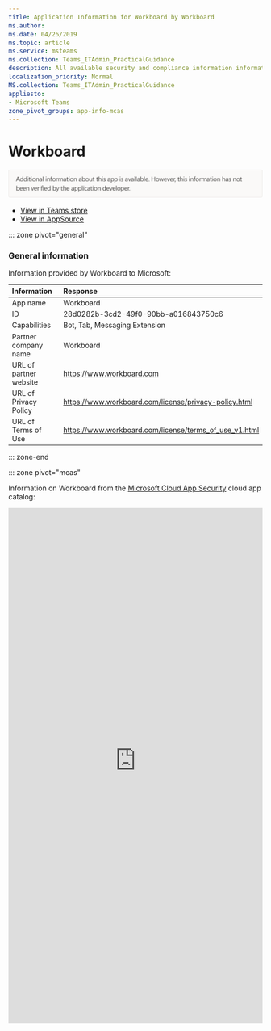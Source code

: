```yaml
---
title: Application Information for Workboard by Workboard
ms.author: 
ms.date: 04/26/2019
ms.topic: article
ms.service: msteams
ms.collection: Teams_ITAdmin_PracticalGuidance
description: All available security and compliance information information for Workboard, its data handling policies, its Microsoft Cloud App Security app catalog information, and security/compliance information in the CSA STAR registry.
localization_priority: Normal
MS.collection: Teams_ITAdmin_PracticalGuidance
appliesto:
- Microsoft Teams
zone_pivot_groups: app-info-mcas
---
```

# Workboard


<img alt="Non-attested image" src="./images/unattested.png" width="650"/>

* <a href="https://teams.microsoft.com/l/app/28d0282b-3cd2-49f0-90bb-a016843750c6" target="_blank">View in Teams store</a>
* <a href="https://appsource.microsoft.com/en-us/product/office/WA104381599" target="_blank">View in AppSource</a>

::: zone pivot="general"

### General information

Information provided by Workboard to Microsoft:

| **Information** | **Response** |
|:----------------|:-------------|
| App name | Workboard |
| ID | 28d0282b-3cd2-49f0-90bb-a016843750c6 |
| Capabilities | Bot, Tab, Messaging Extension |
| Partner company name | Workboard |
| URL of partner website | <https://www.workboard.com> |
| URL of Privacy Policy | <https://www.workboard.com/license/privacy-policy.html> |
| URL of Terms of Use | <https://www.workboard.com/license/terms_of_use_v1.html> |

::: zone-end


::: zone pivot="mcas"

Information on Workboard from the [Microsoft Cloud App Security](https://www.microsoft.com/en-us/enterprise-mobility-security/cloud-app-security) cloud app catalog:

<iframe height='1020' title='Microsoft Cloud App Security Information' src='https://3ca685143b5b46b4b0e5266dadf2e97c.codepen.website/#/dashboard/29004' frameborder='no'  style='width: 100%;'>

<a href="https://3ca685143b5b46b4b0e5266dadf2e97c.codepen.website/#/dashboard/29004" target="_blank">View in a new tab</a>

::: zone-end

